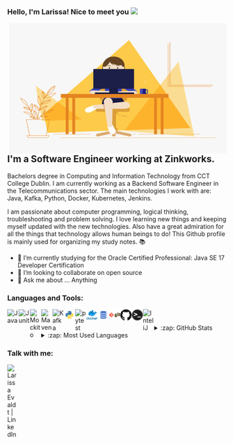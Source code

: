 ### Hello, I'm Larissa! Nice to meet you  <img src="https://raw.githubusercontent.com/MartinHeinz/MartinHeinz/master/wave.gif" width="30px"> 

 <img align="right" alt="GIF" src="https://github.com/larissaevaldt/larissaevaldt/blob/main/coder-girl.gif?raw=true" width="500" height="300" />


## I'm a Software Engineer working at Zinkworks.
Bachelors degree in Computing and Information Technology from CCT College Dublin. I am currently working as a Backend Software Engineer in the Telecommunications sector. The main technologies I work with are: Java, Kafka, Python, Docker, Kubernetes, Jenkins.

I am passionate about computer programming, logical thinking, troubleshooting and problem solving. I love learning new things and keeping myself updated with the new technologies. Also have a great admiration for all the things that technology allows human beings to do!
This Github profile is mainly used for organizing my study notes. 📚

- 🌱 I’m currently studying for the Oracle Certified Professional: Java SE 17 Developer Certification
- 👯 I’m looking to collaborate on open source
- 💬 Ask me about ... Anything


### Languages and Tools:
<img align="left" alt="Java" width="26px" src="https://raw.githubusercontent.com/jmnote/z-icons/master/svg/java.svg" />
<img align="left" alt="Junit" width="26px" src="https://user-images.githubusercontent.com/25181517/117533873-484d4480-afef-11eb-9fad-67c8605e3592.png" />
<img align="left" alt="Mockito" width="26px" src="https://user-images.githubusercontent.com/25181517/183892181-ad32b69e-3603-418c-b8e7-99e976c2a784.png" />
<img align="left" alt="Maven" width="26px" src="https://user-images.githubusercontent.com/25181517/117207242-07d5a700-adf4-11eb-975e-be04e62b984b.png" />

<img align="left" alt="Kafka" width="26px" src="https://user-images.githubusercontent.com/25181517/183048906-ab41741c-ac5e-4ef6-93e3-4f2c436a3d72.png" />
<img align="left" alt="python" width="26px" src="https://raw.githubusercontent.com/github/explore/80688e429a7d4ef2fca1e82350fe8e3517d3494d/topics/python/python.png" />
<img align="left" alt="pytest" width="26px" src="https://user-images.githubusercontent.com/25181517/184117132-9e89a93b-65fb-47c3-91e7-7d0f99e7c066.png" />
<img align="left" alt="Docker" width="26px" src="https://raw.githubusercontent.com/github/explore/80688e429a7d4ef2fca1e82350fe8e3517d3494d/topics/docker/docker.png" />
<img align="left" alt="SQL" width="26px" src="https://raw.githubusercontent.com/github/explore/80688e429a7d4ef2fca1e82350fe8e3517d3494d/topics/sql/sql.png" />
<img align="left" alt="Git" width="26px" src="https://raw.githubusercontent.com/github/explore/80688e429a7d4ef2fca1e82350fe8e3517d3494d/topics/git/git.png" />
<img align="left" alt="GitHub" width="26px" src="https://raw.githubusercontent.com/github/explore/78df643247d429f6cc873026c0622819ad797942/topics/github/github.png" />
<img align="left" alt="Terminal" width="26px" src="https://raw.githubusercontent.com/github/explore/80688e429a7d4ef2fca1e82350fe8e3517d3494d/topics/terminal/terminal.png" /><img align="left" alt="InteliJ" width="26px" src="https://user-images.githubusercontent.com/25181517/121302773-7aa5d680-c8fa-11eb-98aa-e016fdb2de32.png" />
<br />
<br />

<details>
  <summary>:zap: GitHub Stats</summary>

  <img align="left" alt="Larissa's GitHub Stats" src="https://github-readme-stats.vercel.app/api?username=larissaevaldt&show_icons=true&hide_border=true" />

</details>

<details>
  <summary>:zap: Most Used Languages</summary>

<img align="left" alt="Larissa's GitHub Top Languages" src="https://github-readme-stats.vercel.app/api/top-langs/?username=larissaevaldt" />

</details>

### Talk with me:
[<img align="left" alt="Larissa Evaldt | LinkedIn" width="22px" src="https://cdn.jsdelivr.net/npm/simple-icons@v3/icons/linkedin.svg" />][linkedin]

<br />

[linkedin]: https://www.linkedin.com/in/larissaevaldt/
